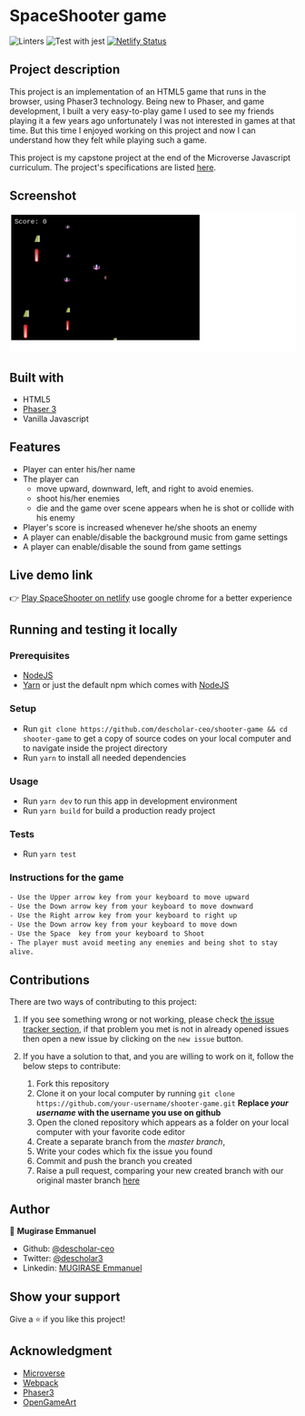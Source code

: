 # SpaceShooter game
![Linters](https://github.com/descholar-ceo/shooter-game/workflows/Linters/badge.svg)
![Test with jest](https://github.com/descholar-ceo/shooter-game/workflows/Test%20with%20jest/badge.svg)
[![Netlify Status](https://api.netlify.com/api/v1/badges/08272227-c1fc-452d-9491-c47f10051b0d/deploy-status)](https://app.netlify.com/sites/descholar-shooter-game/deploys)
## Project description
This project is an implementation of an HTML5 game that runs in the browser, using Phaser3 technology. Being new to Phaser,  and game development, I built a very easy-to-play game I used to see my friends playing it a few years ago unfortunately I was not interested in games at that time. But this time I enjoyed working on this project and now I can understand how they felt while playing such a game.

This project is my capstone project at the end of the Microverse Javascript curriculum. The project's specifications are listed [here](https://www.notion.so/Shooter-game-203e819041c7486bb36f9e65faecba27).

## Screenshot
![](./src/assets/shootergame-screenshot.png)

## Built with
- HTML5
- [Phaser 3](https://phaser.io/phaser3)
- Vanilla Javascript

## Features
- Player can enter his/her name
- The player can 
    - move upward, downward, left, and right to avoid enemies.
    - shoot his/her enemies
    - die and the game over scene appears when he is shot or collide with his enemy
- Player's score is increased whenever he/she shoots an enemy
- A player can enable/disable the background music from game settings
- A player can enable/disable the sound from game settings
## Live demo link
:point_right: [Play SpaceShooter on netlify](https://descholar-shooter-game.netlify.app/) use google chrome for a better experience

## Running and testing it locally

### Prerequisites
- [NodeJS](https://nodejs.org/)
- [Yarn](https://yarnpkg.com/) or just the default npm which comes with [NodeJS](https://nodejs.org/en/)

### Setup
- Run `git clone https://github.com/descholar-ceo/shooter-game && cd shooter-game` to get a copy of source codes on your local computer and to navigate inside the project directory
- Run `yarn` to install all needed dependencies

### Usage
- Run `yarn dev` to run this app in development environment
- Run `yarn build` for build a production ready project

### Tests
- Run `yarn test`

### Instructions for the game
    - Use the Upper arrow key from your keyboard to move upward
    - Use the Down arrow key from your keyboard to move downward
    - Use the Right arrow key from your keyboard to right up
    - Use the Down arrow key from your keyboard to move down
    - Use the Space  key from your keyboard to Shoot
    - The player must avoid meeting any enemies and being shot to stay alive.

## Contributions

There are two ways of contributing to this project:

1.  If you see something wrong or not working, please check [the issue tracker section](https://github.com/descholar-ceo/shooter-game/issues), if that problem you met is not in already opened issues then open a new issue by clicking on the `new issue` button.

2.  If you have a solution to that, and you are willing to work on it, follow the below steps to contribute:
    1.  Fork this repository
    1.  Clone it on your local computer by running `git clone https://github.com/your-username/shooter-game.git` __Replace *your username* with the username you use on github__
    1.  Open the cloned repository which appears as a folder on your local computer with your favorite code editor
    1.  Create a separate branch from the *master branch*,
    1.  Write your codes which fix the issue you found
    1.  Commit and push the branch you created
    1.  Raise a pull request, comparing your new created branch with our original master branch [here](https://github.com/descholar-ceo/shooter-game)

## Author

👤 **Mugirase Emmanuel**

- Github: [@descholar-ceo](https://github.com/descholar-ceo)
- Twitter: [@descholar3](https://twitter.com/descholar3)
- Linkedin: [MUGIRASE Emmanuel](https://www.linkedin.com/in/mugirase-emmanuel)


## Show your support

Give a ⭐️ if you like this project!

## Acknowledgment
- [Microverse](https://www.microvese.org)
- [Webpack](https://webpack.js.org/)
- [Phaser3](https://phaser.io/phaser3)
- [OpenGameArt](https://opengameart.org/)